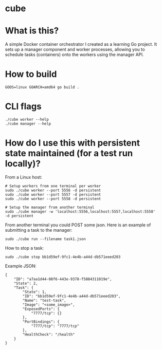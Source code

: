 # cube

# What is this?

A simple Docker container orchestrator I created as a learning Go project.
It sets up a manager component and worker processes, allowing you to schedule
tasks (containers) onto the workers using the manager API.


# How to build

```
GOOS=linux GOARCH=amd64 go build .
```

# CLI flags

```
./cube worker --help
./cube manager --help
```

# How do I use this with persistent state maintained (for a test run locally)?

From a Linux host:

```
# Setup workers from one terminal per worker
sudo ./cube worker --port 5556 -d persistent
sudo ./cube worker --port 5557 -d persistent
sudo ./cube worker --port 5558 -d persistent
```

```
# Setup the manager from another terminal
sudo ./cube manager -w 'localhost:5556,localhost:5557,localhost:5558' -d persistent
```

From another terminal you could POST some json. Here is an example of submitting a task to the manager:

```
sudo ./cube run --filename task1.json
```

How to stop a task:

```
sudo ./cube stop bb1d59ef-9fc1-4e4b-a44d-db571eeed203
```

Example JSON:

```
{
    "ID": "a7aa1d44-08f6-443e-9378-f5884311019e",
    "State": 2,
    "Task": {
        "State": 1,
        "ID": "bb1d59ef-9fc1-4e4b-a44d-db571eeed203",
        "Name": "test-task",
        "Image": "<some_image>",
        "ExposedPorts": {
            "7777/tcp": {}
        },
        "PortBindings": {
            "7777/tcp": "7777/tcp"
        },
        "HealthCheck": "/health"
    }
}
```
